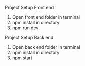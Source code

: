 Project Setup Front end

1. Open front end folder in terminal
2. npm install in directory
3. npm run dev 

Project Setup Back end

1. Open back end folder in terminal 
2. npm install in directory
3. npm start 
